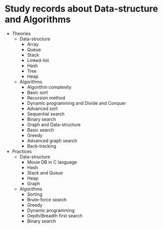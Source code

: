 # Study records about Data-structure and Algorithms
* Theories
    * Data-structure
        * Array
        * Queue
        * Stack
        * Linked-list
        * Hash
        * Tree
        * Heap
    * Algorithms
        * Algorithm complexity
        * Basic sort
        * Recursion method
        * Dynamic programming and Divide and Conquer
        * Advanced sort
        * Sequential search
        * Binary search
        * Graph and Data-structure
        * Basic search
        * Greedy
        * Advanced graph search
        * Back-tracking
* Practices
    * Data-structure
        * Movie DB in C language
        * Hash
        * Stack and Queue
        * Heap
        * Graph
    * Algorithms
        * Sorting
        * Brute-force search
        * Greedy
        * Dynamic programming
        * Depth/Breadth first search
        * Binary search
